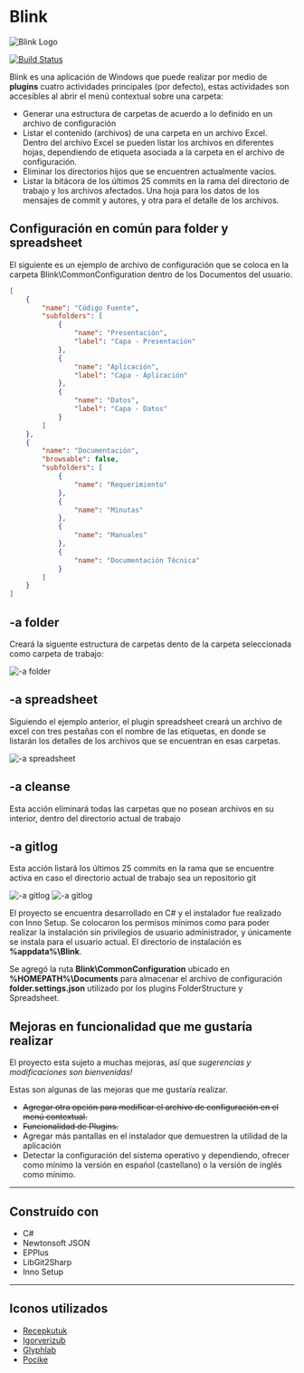 # Blink
![Blink Logo](./logo.jpg)

[![Build Status](https://jonathanbucaro.visualstudio.com/Blink/_apis/build/status/jebucaro.Blink?branchName=Dev)](https://jonathanbucaro.visualstudio.com/Blink/_build/latest?definitionId=8&branchName=Dev)

Blink es una aplicación de Windows que puede realizar por medio de __plugins__ cuatro actividades principales (por defecto), estas actividades son accesibles al abrir el menú contextual sobre una carpeta:

+ Generar una estructura de carpetas de acuerdo a lo definido en un archivo de configuración
+ Listar el contenido (archivos) de una carpeta en un archivo Excel. Dentro del archivo Excel se pueden listar los archivos en diferentes hojas, dependiendo de etiqueta asociada a la carpeta en el archivo de configuración.
+ Eliminar los directorios hijos que se encuentren actualmente vacíos.
+ Listar la bitácora de los últimos 25 commits en la rama del directorio de trabajo y los archivos afectados. Una hoja para los datos de los mensajes de commit y autores, y otra para el detalle de los archivos.

## Configuración en común para folder y spreadsheet
El siguiente es un ejemplo de archivo de configuración que se coloca en la carpeta Blink\CommonConfiguration dentro de los Documentos del usuario.

```json
[
    {
        "name": "Código Fuente",
        "subfolders": [
            {
                "name": "Presentación",
                "label": "Capa - Presentación"
            },
            {
                "name": "Aplicación",
                "label": "Capa - Aplicación"
            },
            {
                "name": "Datos",
                "label": "Capa - Datos"
            }
        ]
    },
    {
        "name": "Documentación",
        "browsable": false,
        "subfolders": [
            {
                "name": "Requerimiento"
            },
            {
                "name": "Minutas"
            },
            {
                "name": "Manuales"
            },
            {
                "name": "Documentación Técnica"
            }
        ]
    }
]
```

## -a folder
Creará la siguente estructura de carpetas dento de la carpeta seleccionada como carpeta de trabajo:

![-a folder](./ejemplo-folder.jpg)

## -a spreadsheet
Siguiendo el ejemplo anterior, el plugin spreadsheet creará un archivo de excel con tres pestañas con el nombre de las etiquetas, en donde se listarán los detalles de los archivos que se encuentran en esas carpetas.

![-a spreadsheet](./ejemplo-spreadsheet.jpg)

## -a cleanse
Esta acción eliminará todas las carpetas que no posean archivos en su interior, dentro del directorio actual de trabajo

## -a gitlog
Esta acción listará los últimos 25 commits en la rama que se encuentre activa en caso el directorio actual de trabajo sea un repositorio git

![-a gitlog](./ejemplo-gitlog.jpg)
![-a gitlog](./ejemplo-gitlog2.jpg)

El proyecto se encuentra desarrollado en C# y el instalador fue realizado con Inno Setup. Se colocaron los permisos mínimos como para poder realizar la instalación sin privilegios de usuario administrador, y únicamente se instala para el usuario actual. El directorio de instalación es __%appdata%\Blink__.

Se agregó la ruta __Blink\CommonConfiguration__ ubicado en __%HOMEPATH%\Documents__ para almacenar el archivo de configuración __folder.settings.json__ utilizado por los plugins FolderStructure y Spreadsheet.

## Mejoras en funcionalidad que me gustaría realizar
El proyecto esta sujeto a muchas mejoras, así­ que *sugerencias y modificaciones son bienvenidas!*

Estas son algunas de las mejoras que me gustaría realizar.

+ ~~Agregar otra opción para modificar el archivo de configuración en el menú contextual.~~
+ ~~Funcionalidad de Plugins.~~
+ Agregar más pantallas en el instalador que demuestren la utilidad de la aplicación
+ Detectar la configuración del sistema operativo y dependiendo, ofrecer como mínimo la versión en español (castellano) o la versión de inglés como mínimo.

<hr>

## Construído con
+ C#
+ Newtonsoft JSON
+ EPPlus
+ LibGit2Sharp
+ Inno Setup

<hr>

## Iconos utilizados
+ [Recepkutuk](https://www.iconfinder.com/recepkutuk)
+ [Igorverizub](https://www.iconfinder.com/igorverizub)
+ [Glyphlab](https://www.iconfinder.com/glyphlab)
+ [Pocike](https://www.iconfinder.com/pocike)
